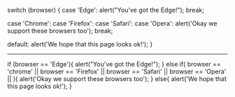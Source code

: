 switch (browser) {
  case 'Edge':
    alert("You've got the Edge!");
    break;

  case 'Chrome':
  case 'Firefox':
  case 'Safari':
  case 'Opera':
    alert('Okay we support these browsers too');
    break;

  default:
    alert('We hope that this page looks ok!');
}

----------------------------------------------

if (browser == 'Edge'){
    alert("You've got the Edge!");
} else if(
browser == 'chrome' ||
browser == 'Firefox' ||
browser == 'Safari' ||
browser == 'Opera' ||
){
    alert('Okay we support these browsers too');
} else{
    alert('We hope that this page looks ok!');
}